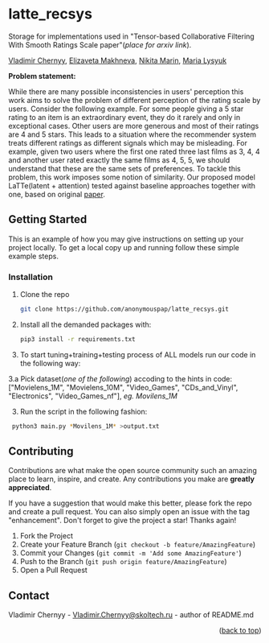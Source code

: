 # latte_recsys
Storage for implementations used in "Tensor-based Collaborative Filtering With Smooth Ratings Scale paper"(*place for arxiv link*).

[Vladimir Chernyy](https://github.com/scalyvladimir), [Elizaveta Makhneva](https://github.com/elizacc), [Nikita Marin](https://github.com/KseverNikita), [Maria Lysyuk](https://github.com/marialysyuk)

**Problem statement:**

While there are many possible inconsistencies in users' perception this work aims to solve the problem of different perception of the rating scale by users. Consider the following example. For some people giving a 5 star rating to an item is an extraordinary event, they do it rarely and only in exceptional cases. Other users are more generous and most of their ratings are 4 and 5 stars. This leads to a situation where the recommender system treats different ratings as different signals which may be misleading. For example, given two users where the first one rated three last films as 3, 4, 4 and another user rated exactly the same films as 4, 5, 5, we should understand that these are the same sets of preferences. To tackle this problem, this work imposes some notion of similarity. Our proposed model LaTTe(latent + attention) tested against baseline approaches together with one, based on original [paper](https://arxiv.org/abs/1802.05814).

<!-- This codebase is designed for tuning and training all the models, mentioned in "Tensor-based Collaborative Filtering With Smooth Ratings Scale paper". It is partially based on [Polara framework](https://github.com/evfro/polara.git) -->

<!-- GETTING STARTED -->
## Getting Started

This is an example of how you may give instructions on setting up your project locally.
To get a local copy up and running follow these simple example steps.

### Installation

1. Clone the repo
   ```sh
   git clone https://github.com/anonymouspap/latte_recsys.git
   ```
   
2. Install all the demanded packages with:
   ```sh
   pip3 install -r requirements.txt
   ```
   
3. To start tuning+training+testing process of ALL models run our code in the following way:
  
  3.a Pick dataset(*one of the following*) accoding to the hints in code: ["Movielens_1M", "Movielens_10M", "Video_Games", "CDs_and_Vinyl", "Electronics", "Video_Games_nf"], *eg. Movilens_1M*

  3. Run the script in the following fashion: 
  ```sh
   python3 main.py *Movilens_1M* >output.txt
   ```

<!-- CONTRIBUTING -->
## Contributing

Contributions are what make the open source community such an amazing place to learn, inspire, and create. Any contributions you make are **greatly appreciated**.

If you have a suggestion that would make this better, please fork the repo and create a pull request. You can also simply open an issue with the tag "enhancement".
Don't forget to give the project a star! Thanks again!

1. Fork the Project
2. Create your Feature Branch (`git checkout -b feature/AmazingFeature`)
3. Commit your Changes (`git commit -m 'Add some AmazingFeature'`)
4. Push to the Branch (`git push origin feature/AmazingFeature`)
5. Open a Pull Request

<!-- CONTACT -->
## Contact

Vladimir Chernyy - Vladimir.Chernyy@skoltech.ru - author of README.md

<!-- MARKDOWN LINKS & IMAGES -->
<!-- https://www.markdownguide.org/basic-syntax/#reference-style-links -->
[contributors-shield]: https://img.shields.io/github/contributors/github_username/repo_name.svg?style=for-the-badge
[contributors-url]: https://github.com/github_username/repo_name/graphs/contributors

<p align="right">(<a href="#top">back to top</a>)</p>
